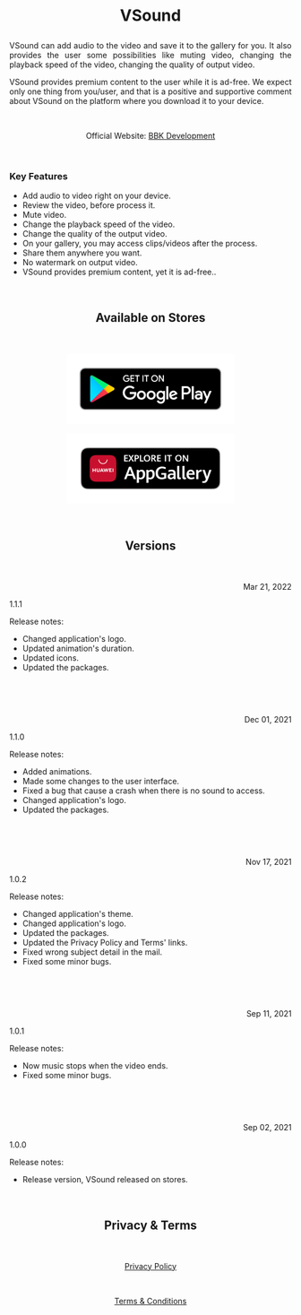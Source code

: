 # <p align="center">VSound</p> 

<p align="justify">VSound can add audio to the video and save it to the gallery for you. It also provides the user some possibilities like muting video, changing the playback speed of the video, changing the quality of output video.</p>

<p align="justify">VSound provides premium content to the user while it is ad-free. We expect only one thing from you/user, and that is a positive and supportive comment about VSound on the platform where you download it to your device.</p>

&nbsp;

<p align="center">Official Website: <a href="https://www.bbkdevelopment.com/bbk-development/vsound">BBK Development</a></p>

&nbsp;

### Key Features
-	Add audio to video right on your device.
-   Review the video, before process it.
-   Mute video.
-   Change the playback speed of the video.
-   Change the quality of the output video.
-   On your gallery, you may access clips/videos after the process.
-   Share them anywhere you want.
-   No watermark on output video.
-   VSound provides premium content, yet it is ad-free..

&nbsp;

## <p align="center">Available on Stores</p> 

&nbsp;

[<p align="center"><img src="images/badge-black1.png" width="300"></p>](https://play.google.com/store/apps/details?id=com.BBKDevelopment.VSound)[<p align="center"><img src="images/badge-black2.png" width="300"></p>](https://appgallery.huawei.com/#/app/C104702973)

&nbsp;

## <p align="center">Versions</p> 

&nbsp;

<p align=right>Mar 21, 2022</p>
<p align=left>1.1.1</p> 

Release notes:

- Changed application's logo.
- Updated animation's duration.
- Updated icons.
- Updated the packages.

&nbsp;

&nbsp;

<p align=right>Dec 01, 2021</p>
<p align=left>1.1.0</p> 

Release notes:

- Added animations.
- Made some changes to the user interface.
- Fixed a bug that cause a crash when there is no sound to access.
- Changed application's logo.
- Updated the packages.

&nbsp;

&nbsp;

<p align=right>Nov 17, 2021</p>
<p align=left>1.0.2</p> 

Release notes:

- Changed application's theme.
- Changed application's logo.
- Updated the packages.
- Updated the Privacy Policy and Terms' links.
- Fixed wrong subject detail in the mail.
- Fixed some minor bugs.

&nbsp;

&nbsp;

<p align=right>Sep 11, 2021</p>
<p align=left>1.0.1</p> 

Release notes:

- Now music stops when the video ends.
- Fixed some minor bugs.

&nbsp;

&nbsp;

<p align=right>Sep 02, 2021</p>
<p align=left>1.0.0</p>

Release notes:

- Release version, VSound released on stores.

&nbsp;

## <p align="center">Privacy & Terms</p> 

&nbsp;

[<p align="center">Privacy Policy</p>](https://www.bbkdevelopment.com/bbk-development/vsound/privacy-policy)

&nbsp;

[<p align="center">Terms & Conditions</p>](https://www.bbkdevelopment.com/bbk-development/vsound/terms-and-conditions)
